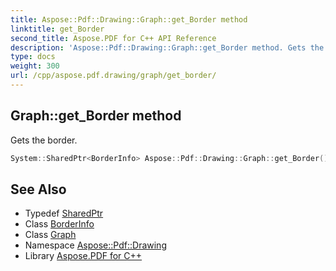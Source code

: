 ```yaml
---
title: Aspose::Pdf::Drawing::Graph::get_Border method
linktitle: get_Border
second_title: Aspose.PDF for C++ API Reference
description: 'Aspose::Pdf::Drawing::Graph::get_Border method. Gets the border in C++.'
type: docs
weight: 300
url: /cpp/aspose.pdf.drawing/graph/get_border/
---
```

## Graph::get_Border method


Gets the border.

```cpp
System::SharedPtr<BorderInfo> Aspose::Pdf::Drawing::Graph::get_Border() const
```

## See Also

* Typedef [SharedPtr](../../../system/sharedptr/)
* Class [BorderInfo](../../../aspose.pdf/borderinfo/)
* Class [Graph](../)
* Namespace [Aspose::Pdf::Drawing](../../)
* Library [Aspose.PDF for C++](../../../)
